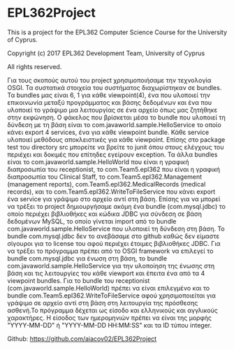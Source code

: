 # EPL362Project

This is a project for the EPL362 Computer Science Course for the University of Cyprus.

Copyright (c) 2017 EPL362 Development Team, University of Cyprus

All rights reserved.

Για τους σκοπούς αυτού του project χρησιμοποιήσαμε την τεχνολογία OSGI. Τα συστατικά στοιχεία του συστήματος διαχωρίστηκαν σε bundles. Τα bundles μας είναι 6, 1 για κάθε viewpoint(4), ένα που υλοποιεί την επικοινωνία μεταξύ προγράμματος και βάσης δεδομένων και ένα που υλοποιεί το γράψιμο μια λειτουργίας σε ένα αρχείο όπως μας ζητήθηκε στην εκφώνηση. Ο φάκελος που βρίσκεται μέσα το bundle που υλοποιεί τη δύνδεση με τη βάση είναι το com.javaworld.sample.HelloService το οποίο κάνει export 4 services, ένα για κάθε viewpoint bundle. Κάθε service υλοποιεί μεθόδους αποκλειστικές για κάθε viewpoint. Επίσης στο package test του directory src μπορείτε να βρείτε το junit όπου στους ελέγχους του περιέχει και δοκιμές που επίτηδες εγείρουν exception. Τα άλλα bundles είναι το com.javaworld.sample.HelloWorld που είναι η γραφική διαπροσωπία του receptionist, το com.Team5.epl362 που είναι η γραφική διαπροσωπία του Clinical Staff, το com.Team5.epl362.Management (management reports), com.Team5.epl362.MedicalRecords (medical records), και το com.Team5.epl362.WriteToFileService που κάνει export ένα service για γράψιμο στο αρχείο αντί στη βάση. Επίσης για να μπορεί να τρέξει το project δημιουργήσαμε ακόμη ένα bundle (com.mysql.jdbc) το οποίο περιέχει βιβλιοθήκες και κώδικα JDBC για σύνδεση σε βάση δεδομένων MySQL, το οποίο γίνεται import από το bundle com.javaworld.sample.HelloService που υλοποιεί τη δύνδεση στη βάση. Το bundle com.mysql.jdbc δεν το ανεβάσαμε στο github καθώς δεν είμαστε σίγουροι για το license του αφού περιέχει έτοιμες βιβλιοθήκες JDBC. Για να τρέξει το πρόγραμμα πρέπει από το OSGI framework να επιλεγεί το bundle com.mysql.jdbc για ένωση στη βάση, το bundle com.javaworld.sample.HelloService για την υλοποίηση της ένωσης στη βάση και τις λειτουργίες του κάθε viewport και έπειτα ένα από τα 4 viewpoint bundles. Για το bundle του receptionist (com.javaworld.sample.HelloWorld) πρέπει να είναι επιλεγμένο και το bundle com.Team5.epl362.WriteToFileService αφού χρησιμοποιείται για γράψιμο σε αρχείο αντί στη βάση στη λειτουργία της πρόσθεσης ασθενή.Το πρόγραμμα δέχεται ως είσοδο και ελληνικούς και αγγλικούς χαρακτήρες. Η είσοδος των ημερομηνιών πρέπει να είναι της μορφής 
"YYYY-MM-DD" ή "YYYY-MM-DD ΗΗ:MM:SS" και τα ID τύπου integer.

Github: https://github.com/aiacov02/EPL362Project

